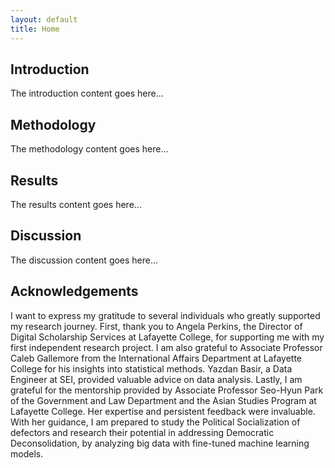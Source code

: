 ```yaml
---
layout: default
title: Home
---
```


<!-- Hero Section -->

<!-- Main Content -->
<section id="introduction" class="section">
  <div class="container">
    <h2>Introduction</h2>
    <p>The introduction content goes here...</p>
  </div>
</section>

<!-- Additional Sections -->
<section id="methodology" class="section">
  <div class="container">
    <h2>Methodology</h2>
    <p>The methodology content goes here...</p>
  </div>
</section>

<section id="results" class="section">
  <div class="container">
    <h2>Results</h2>
    <p>The results content goes here...</p>
  </div>
</section>

<section id="discussion" class="section">
  <div class="container">
    <h2>Discussion</h2>
    <p>The discussion content goes here...</p>
  </div>
</section>

<section id="research" class="section">
  <div class="container">
    <h2>Acknowledgements</h2>
    <p>I want to express my gratitude to several individuals who greatly supported my research journey. First, thank you to Angela Perkins, the Director of Digital Scholarship Services at Lafayette College, for supporting me with my first independent research project. I am also grateful to Associate Professor Caleb Gallemore from the International Affairs Department at Lafayette College for his insights into statistical methods. Yazdan Basir, a Data Engineer at SEI, provided valuable advice on data analysis. Lastly, I am grateful for the mentorship provided by Associate Professor Seo-Hyun Park of the Government and Law Department and the Asian Studies Program at Lafayette College. Her expertise and persistent feedback were invaluable. With her guidance, I am prepared to study the Political Socialization of defectors and research their potential in addressing Democratic Deconsolidation, by analyzing big data with fine-tuned machine learning models.</p>
  </div>
</section>
